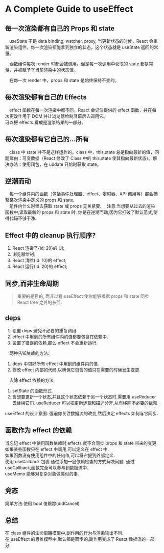 # A Complete Guide to useEffect

## 每一次渲染都有自己的 Props 和 state

&emsp;useState 不是 data binding, watcher, proxy,
当更新状态的时候，React 会重新渲染组件。每一次渲染都能拿到独立的状态，这个状态就是 useState 返回的常量。

&emsp;函数组件每次 render 时都会被调用，但是每一次调用中获取的 state 都是常量，并被赋予了当前渲染中的状态值。

&emsp;在每一次 render 中，props 和 state 是始终保持不变的。

## 每次渲染都有自己的 Effects

&emsp;effect 函数在每一次渲染中都不同。React 会记住提供的 effect 函数，并在每次更改作用于 DOM 并让浏览器绘制屏幕后去调用它。  
可以把 effects 看成是渲染结果的一部分。

## 每次渲染都有它自己的...所有

&emsp;class 中 state 并不是这样运作的。class 中，this.state 总是指向最新的值，问题缘由：可变数据（React 修改了 Class 中的 this.state 使其指向最新状态）。解决办法：使用闭包，在 update 开始时获取 state。

## 逆潮而动

&emsp;每一个组件内的函数（包括事件处理器、effect、定时器、API 调用等）都会捕获某次渲染中定义的 props 和 state.  
&emsp;组件内什么时候去获取 state 或 props 无关紧要.
&emsp;注意:当想要从过去的渲染函数中,读取最新的 props 和 state 时, 你是在逆潮而动,因为它打破了默认范式,使得代码不够干净.

## Effect 中的 cleanup 执行顺序?

1. React 渲染了{id: 20}的 UI;
2. 浏览器绘制;
3. React 清除{id: 10}的 effect;
4. React 运行{id: 20}的 effect;

## 同步,而非生命周期

> 重要的是目的, 而非过程
> useEffect 使你能够根据 props 和 state 同步 React tree 之外的东西.

## deps

1. 设置 deps 避免不必要的重复调用.
2. effect 中用到的所有组件内的值都要包含在依赖中.
3. 设置了错误的依赖,那么 effect 不会重新运行.

&emsp;两种告知依赖的方法:

1. deps 中包好所有 effect 中用到的组件内的值.
2. 修改 effect 内部的代码,以确保它包含的值只在需要的时候发生变更.

&emsp;去除 effect 依赖的方法

1. setState 的函数形式.
2. 当想要更新一个状态,并且这个状态依赖于另一个状态时,需要用 useReducer 去替换它们.
   useReducer 可以把更新逻辑和描述分开,从而移除不必要的依赖.

useEffect 的设计意图: 强迫你关注数据流的改变,然后决定 effects 如何与它同步.

## 函数作为 effect 的依赖

当忘记 effect 中使用函数依赖时,effects 就不会同步 props 和 state 带来的变更.  
如果某些函数只在 effect 中调用,可以定义在 effect 中.  
如果函数没有使用组件中的任何值,可以将它提到外部定义.  
使用 useCallback 包裹.通过添加一层依赖检查的方式解决问题.
通过 useCallback,函数完全可以参与到数据流中.  
useMemo 能够对复杂对象做类似的事.

## 竞态

简单方法:使用 bool 值跟踪(didCancel)

## 总结

在 class 组件的生命周期模型中,副作用的行为与渲染输出不同.  
在 useEffect 的思维模型中,默认都是同步的,副作用变成了 React 数据流的一部分,
